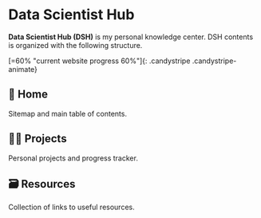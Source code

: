 # Data Scientist Hub

**Data Scientist Hub (DSH)** is my personal knowledge center. DSH contents is organized with the following structure.

[=60% "current website progress 60%"]{: .candystripe .candystripe-animate}

## 🔰 Home

Sitemap and main table of contents.

## 👨‍💻 Projects

Personal projects and progress tracker.

## 🗃️ Resources

Collection of links to useful resources.